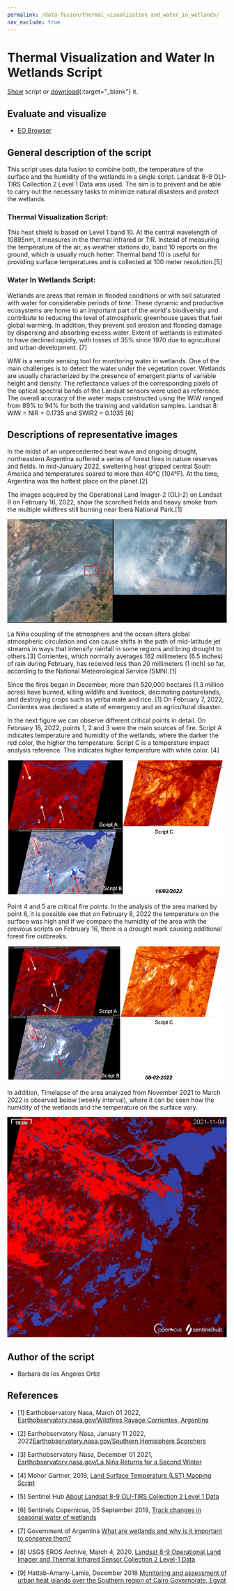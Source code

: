 ```yaml
---
permalink: /data-fusion/thermal_visualization_and_water_in_wetlands/
nav_exclude: true
---
```


# Thermal Visualization and Water In Wetlands Script 

<a href="#" id='togglescript'>Show</a> script or [download](script.js){:target="_blank"} it.  
<div id='script_view' style="display:none">  
{% highlight javascript %}  
{% include_relative script.js %}  
{% endhighlight %}  
</div>  

## Evaluate and visualize
 
- [EO Browser](https://sentinelshare.page.link/zeUH)

## General description of the script
 
This script uses data fusion to combine both, the temperature of the surface and the humidity of the wetlands in a single script. Landsat 8-9 OLI-TIRS Collection 2 Level 1 Data was used. The aim is to prevent and be able to carry out the necessary tasks to minimize natural disasters and protect the wetlands.

### Thermal Visualization Script: 
This heat shield is based on Level 1 band 10. At the central wavelength of 10895nm, it measures in the thermal infrared or TIR. Instead of measuring the temperature of the air, as weather stations do, band 10 reports on the ground, which is usually much hotter. Thermal band 10 is useful for providing surface temperatures and is collected at 100 meter resolution.[5]

### Water In Wetlands Script:

Wetlands are areas that remain in flooded conditions or with soil saturated with water for considerable periods of time. These dynamic and productive ecosystems are home to an important part of the world's biodiversity and contribute to reducing the level of atmospheric greenhouse gases that fuel global warming. In addition, they prevent soil erosion and flooding damage by dispersing and absorbing excess water. Extent of wetlands is estimated to have declined rapidly, with losses of 35% since 1970 due to agricultural and urban development. [7]

WIW is a remote sensing tool for monitoring water in wetlands. One of the main challenges is to detect the water under the vegetation cover. Wetlands are usually characterized by the presence of emergent plants of variable height and density. The reflectance values of the corresponding pixels of the optical spectral bands of the Landsat sensors were used as reference. The overall accuracy of the water maps constructed using the WIW ranged from 89% to 94% for both the training and validation samples. Landsat 8: WIW = NIR = 0.1735 and SWIR2 = 0.1035 [6]

## Descriptions of representative images

In the midst of an unprecedented heat wave and ongoing drought, northeastern Argentina suffered a series of forest fires in nature reserves and fields. In mid-January 2022, sweltering heat gripped central South America and temperatures soared to more than 40°C (104°F). At the time, Argentina was the hottest place on the planet.[2] 

The images acquired by the Operational Land Imager-2 (OLI-2) on Landsat 9 on February 16, 2022, show the scorched fields and heavy smoke from the multiple wildfires still burning near Iberá National Park.[1]
 
![Figura 0](fig/fig1.jpg)

La Niña coupling of the atmosphere and the ocean alters global atmospheric circulation and can cause shifts in the path of mid-latitude jet streams in ways that intensify rainfall in some regions and bring drought to others.[3] Corrientes, which normally averages 162 millimeters (6.5 inches) of rain during February, has received less than 20 millimeters (1 inch) so far, according to the National Meteorological Service (SMN).[1]

Since the fires began in December, more than 520,000 hectares (1.3 million acres) have burned, killing wildlife and livestock, decimating pasturelands, and destroying crops such as yerba mate and rice. [1] On February 7, 2022, Corrientes was declared a state of emergency and an agricultural disaster.
 
In the next figure we can observe different critical points in detail. On February 16, 2022, points 1, 2 and 3 were the main sources of fire. Script A indicates temperature and humidity of the wetlands, where the darker the red color, the higher the temperature. Script C is a temperature impact analysis reference. This indicates higher temperature with white color. [4]
 
![aFig2_16-2-22](fig/fig2.png)

Point 4 and 5 are critical fire points. In the analysis of the area marked by point 6, it is possible see that on February 8, 2022 the temperature on the surface was high and if we compare the humidity of the area with the previous scripts on February 16, there is a drought mark causing additional forest fire outbreaks.

![aFig1_8-2-22](fig/fig3.png)

In addition, Timelapse of the area analyzed from November 2021 to March 2022 is observed below (weekly interval), where it can be seen how the humidity of the wetlands and the temperature on the surface vary. 

![AWS_LOTL1-500618976762302-timelapse](fig/fig4.gif)
 
## Author of the script
 
 - Barbara de los Angeles Ortiz
 
## References
 
- [1] Earthobservatory Nasa, March 01 2022,  [Earthobservatory.nasa.gov/Wildfires Ravage Corrientes, Argentina](https://earthobservatory.nasa.gov/images/149478/wildfires-ravage-corrientes-argentina)
 
- [2]  Earthobservatory Nasa, January 11 2022, 2022[Earthobservatory.nasa.gov/Southern Hemisphere Scorchers](https://earthobservatory.nasa.gov/images/149331/southern-hemisphere-scorchers)
 
- [3] Earthobservatory Nasa, December 01 2021,  [Earthobservatory.nasa.gov/La Niña Returns for a Second Winter](https://earthobservatory.nasa.gov/images/149201/la-nina-returns-for-a-second-winter)
 
- [4] Mohor Gartner, 2019, [Land Surface Temperature (LST) Mapping Script](https://github.com/sentinel-hub/custom-scripts/tree/master/landsat-8/land_surface_temperature_mapping)
 
- [5] Sentinel Hub [About Landsat 8-9 OLI-TIRS Collection 2 Level 1 Data](https://docs.sentinel-hub.com/api/latest/data/landsat-8/)
 
- [6] Sentinels Copernicus, 05 September 2019, [Track changes in seasonal water of wetlands](https://sentinels.copernicus.eu/web/success-stories/-/copernicus-sentinel-2-helps-track-changes-in-seasonal-water-of-wetlands)

- [7] Government of Argentina [What are wetlands and why is it important to conserve them?](https://www.argentina.gob.ar/ambiente/contenidos/humedales)

- [8] USGS EROS Archive, March 4, 2020, [Landsat 8-9 Operational Land Imager and Thermal Infrared Sensor Collection 2 Level-1 Data](https://www.usgs.gov/centers/eros/science/usgs-eros-archive-landsat-archives-landsat-8-9-operational-land-imager-and)

- [9] Hattab-Amany-Lamia, December 2018 [Monitoring and assessment of urban heat islands over the Southern region of Cairo Governorate, Egypt](https://www.sciencedirect.com/science/article/pii/S1110982317301114#b0115)
